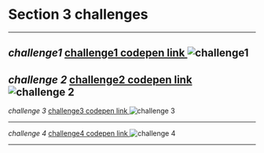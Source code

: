# Section 3 challenges 
--------------------
*challenge1*
[challenge1 codepen link ](https://codepen.io/m2001said/pen/OJQbemG)
![challenge1](https://user-images.githubusercontent.com/91760639/187207295-7fbbcc5e-ba75-4244-a9ac-7f98184464d9.jpg)
--------------------
*challenge 2*
[challenge2 codepen link ](https://codepen.io/m2001said/pen/xxYgKOb)
![challenge 2](https://user-images.githubusercontent.com/91760639/187207384-2754bed1-415b-4a5a-9599-bf7701b837b1.jpg)
--------------------
*challenge 3*
[challenge3 codepen link ](https://codepen.io/m2001said/pen/jOZybeq)
![challenge 3](https://user-images.githubusercontent.com/91760639/187207505-8c52b6e1-9e19-43e3-a134-df9194c1d0dc.jpg)

--------------------
*challenge 4*
[challenge4 codepen link ](https://codepen.io/m2001said/pen/vYdggOR)
![challenge 4](https://user-images.githubusercontent.com/91760639/187207512-83f7bc5b-6cb4-4ce7-aed4-28fdbca47a93.jpg)

--------------------
